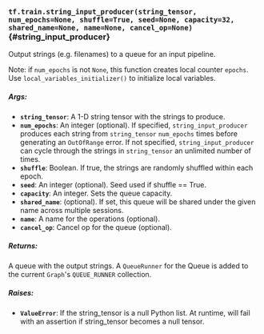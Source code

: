 ### `tf.train.string_input_producer(string_tensor, num_epochs=None, shuffle=True, seed=None, capacity=32, shared_name=None, name=None, cancel_op=None)` {#string_input_producer}

Output strings (e.g. filenames) to a queue for an input pipeline.

Note: if `num_epochs` is not `None`, this function creates local counter
`epochs`. Use `local_variables_initializer()` to initialize local variables.

##### Args:


*  <b>`string_tensor`</b>: A 1-D string tensor with the strings to produce.
*  <b>`num_epochs`</b>: An integer (optional). If specified, `string_input_producer`
    produces each string from `string_tensor` `num_epochs` times before
    generating an `OutOfRange` error. If not specified,
    `string_input_producer` can cycle through the strings in `string_tensor`
    an unlimited number of times.
*  <b>`shuffle`</b>: Boolean. If true, the strings are randomly shuffled within each
    epoch.
*  <b>`seed`</b>: An integer (optional). Seed used if shuffle == True.
*  <b>`capacity`</b>: An integer. Sets the queue capacity.
*  <b>`shared_name`</b>: (optional). If set, this queue will be shared under the given
    name across multiple sessions.
*  <b>`name`</b>: A name for the operations (optional).
*  <b>`cancel_op`</b>: Cancel op for the queue (optional).

##### Returns:

  A queue with the output strings.  A `QueueRunner` for the Queue
  is added to the current `Graph`'s `QUEUE_RUNNER` collection.

##### Raises:


*  <b>`ValueError`</b>: If the string_tensor is a null Python list.  At runtime,
  will fail with an assertion if string_tensor becomes a null tensor.

